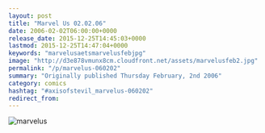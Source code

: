 ```yaml
---
layout: post
title: "Marvel Us 02.02.06"
date: 2006-02-02T06:00:00+0000
release_date: 2015-12-25T14:45:03+0000
lastmod: 2015-12-25T14:47:04+0000
keywords: "marvelusaetsmarvelusfebjpg"
image: "http://d3e878vmunx8cm.cloudfront.net/assets/marvelusfeb2.jpg"
permalink: "/p/marvelus-060202"
summary: "Originally published Thursday February, 2nd 2006"
category: comics
hashtag: "#axisofstevil_marvelus-060202"
redirect_from:
---
```


![marvelus](http://d3e878vmunx8cm.cloudfront.net/assets/marvelusfeb2.jpg)
